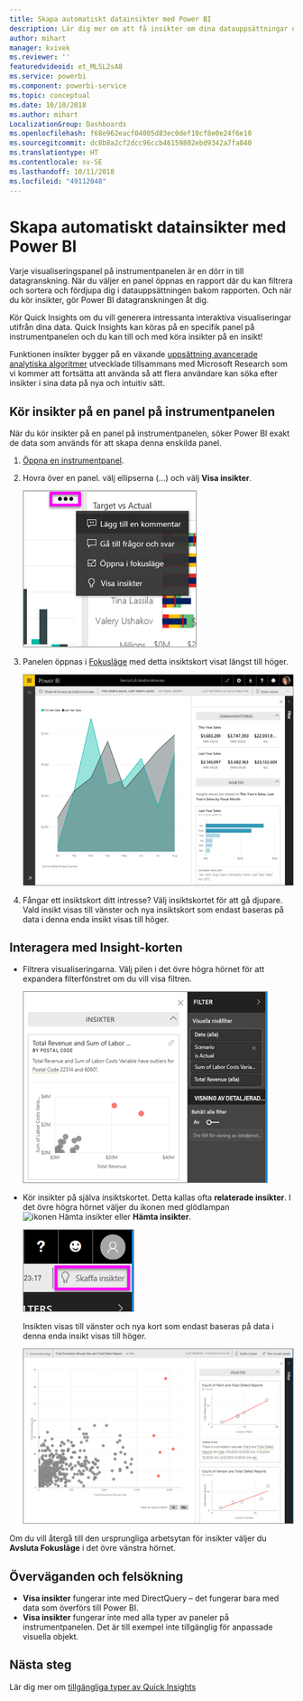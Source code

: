 ```yaml
---
title: Skapa automatiskt datainsikter med Power BI
description: Lär dig mer om att få insikter om dina datauppsättningar och instrumentpanelers paneler.
author: mihart
manager: kvivek
ms.reviewer: ''
featuredvideoid: et_MLSL2sA8
ms.service: powerbi
ms.component: powerbi-service
ms.topic: conceptual
ms.date: 10/10/2018
ms.author: mihart
LocalizationGroup: Dashboards
ms.openlocfilehash: f68e962eacf04005d83ec0def10cf8e0e24f6e10
ms.sourcegitcommit: dc8b8a2cf2dcc96ccb46159802ebd9342a7fa840
ms.translationtype: HT
ms.contentlocale: sv-SE
ms.lasthandoff: 10/11/2018
ms.locfileid: "49112048"
---
```

# <a name="automatically-generate-data-insights-with-power-bi"></a>Skapa automatiskt datainsikter med Power BI
Varje visualiseringspanel på instrumentpanelen är en dörr in till datagranskning. När du väljer en panel öppnas en rapport där du kan filtrera och sortera och fördjupa dig i datauppsättningen bakom rapporten. Och när du kör insikter, gör Power BI datagranskningen åt dig.

Kör Quick Insights om du vill generera intressanta interaktiva visualiseringar utifrån dina data. Quick Insights kan köras på en specifik panel på instrumentpanelen och du kan till och med köra insikter på en insikt!

Funktionen insikter bygger på en växande [uppsättning avancerade analytiska algoritmer](end-user-insight-types.md) utvecklade tillsammans med Microsoft Research som vi kommer att fortsätta att använda så att flera användare kan söka efter insikter i sina data på nya och intuitiv sätt.

## <a name="run-insights-on-a-dashboard-tile"></a>Kör insikter på en panel på instrumentpanelen
När du kör insikter på en panel på instrumentpanelen, söker Power BI exakt de data som används för att skapa denna enskilda panel. 

1. [Öppna en instrumentpanel](end-user-dashboards.md).
2. Hovra över en panel. välj ellipserna (...) och välj **Visa insikter**. 

    ![läget ellips-menyn](./media/end-user-insights/power-bi-hover.png)


3. Panelen öppnas i [Fokusläge](end-user-focus.md) med detta insiktskort visat längst till höger.    
   
    ![Fokusläge](./media/end-user-insights/pbi-insights-tile.png)    
4. Fångar ett insiktskort ditt intresse? Välj insiktskortet för att gå djupare. Vald insikt visas till vänster och nya insiktskort som endast baseras på data i denna enda insikt visas till höger.    

 ## <a name="interact-with-the-insight-cards"></a>Interagera med Insight-korten
   * Filtrera visualiseringarna.  Välj pilen i det övre högra hörnet för att expandera filterfönstret om du vill visa filtren.

     ![insikter med utökad filtermeny](./media/end-user-insights/power-bi-insights-on-insights.png)
   
   * Kör insikter på själva insiktskortet. Detta kallas ofta **relaterade insikter**. I det övre högra hörnet väljer du ikonen med glödlampan ![ikonen Hämta insikter](./media/end-user-insights/power-bi-bulb-icon.png) eller **Hämta insikter**.
     
     ![menyrad med ikonen Hämta insikter](./media/end-user-insights/power-bi-autoinsights-tile.png)
     
     Insikten visas till vänster och nya kort som endast baseras på data i denna enda insikt visas till höger.
     
     ![insikt med insikter](./media/end-user-insights/power-bi-insights-on-insights-new.png)

Om du vill återgå till den ursprungliga arbetsytan för insikter väljer du **Avsluta Fokusläge** i det övre vänstra hörnet.

## <a name="considerations-and-troubleshooting"></a>Överväganden och felsökning
- **Visa insikter** fungerar inte med DirectQuery – det fungerar bara med data som överförs till Power BI.
- **Visa insikter** fungerar inte med alla typer av paneler på instrumentpanelen. Det är till exempel inte tillgänglig för anpassade visuella objekt.<!--[custom visuals](end-user-custom-visuals.md)-->


## <a name="next-steps"></a>Nästa steg
Lär dig mer om [tillgängliga typer av Quick Insights](end-user-insight-types.md)

